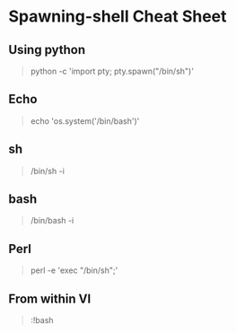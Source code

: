 

# Spawning-shell Cheat Sheet



## Using python
> python -c 'import pty; pty.spawn("/bin/sh")'

## Echo
> echo 'os.system('/bin/bash')'

## sh
> /bin/sh -i


## bash

> /bin/bash -i


## Perl
> perl -e 'exec "/bin/sh";'

## From within VI

> :!bash
